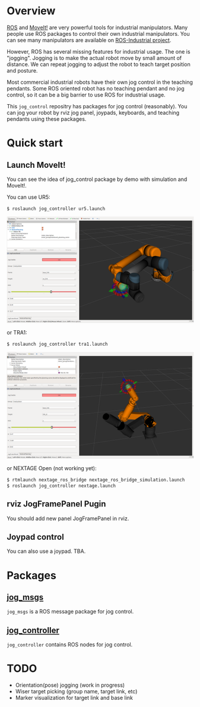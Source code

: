 # Overview

[ROS](http://www.ros.org) and [MoveIt!](http://moveit.ros.org) are
very powerful tools for industrial manipulators. Many people use ROS
packages to control their own industrial manipulators. You can see
many manipulators are available on
[ROS-Industrial project](https://rosindustrial.org).

However, ROS has several missing features for industrial usage. The
one is "jogging". Jogging is to make the actual robot move by small
amount of distance. We can repeat jogging to adjust the robot to teach
target position and posture.

Most commercial industrial robots have their own jog control in the
teaching pendants. Some ROS oriented robot has no teaching pendant and
no jog control, so it can be a big barrier to use ROS for industrial
usage.

This `jog_control` repositry has packages for jog control
(reasonably). You can jog your robot by rviz jog panel, joypads,
keyboards, and teaching pendants using these packages.

# Quick start

## Launch MoveIt!

You can see the idea of jog_control package by demo with simulation
and MoveIt!.

You can use UR5:

```
$ roslaunch jog_controller ur5.launch
```

![UR5 jog control](image/ur5_jog.png)

or TRA1:

```
$ roslaunch jog_controller tra1.launch
```

![TRA1 jog control](image/tra1_jog.png)

or NEXTAGE Open (not working yet):

```
$ rtmlaunch nextage_ros_bridge nextage_ros_bridge_simulation.launch
$ roslaunch jog_controller nextage.launch
```

## rviz JogFramePanel Pugin

You should add new panel JogFramePanel in rviz.

## Joypad control

You can also use a joypad.
TBA.

# Packages

## [jog_msgs](jog_msgs/README.md)

`jog_msgs` is a ROS message package for jog control.

## [jog_controller](jog_controller/README.md)

`jog_controller` contains ROS nodes for jog control.

# TODO

- Orientation(pose) jogging (work in progress)
- Wiser target picking (group name, target link, etc)
- Marker visualization for target link and base link

